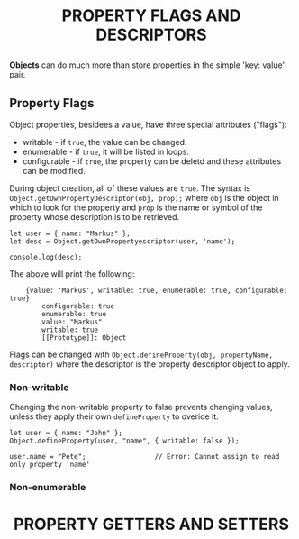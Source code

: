 <h1 align=center> 

**PROPERTY FLAGS AND DESCRIPTORS** 

</h1>

**Objects** can do much more than store properties in the simple 'key: value' pair. 

## Property Flags
Object properties, besidees a value, have three special attributes ("flags"):
- writable - if ```true```, the value can be changed.
- enumerable - if ```true```, it will be listed in loops.
- configurable - if ```true```, the property can be deletd and these attributes can be modified.

During object creation, all of these values are ```true```. The syntax is ```Object.getOwnPropertyDescriptor(obj, prop);``` where ```obj``` is the object in which to look for the property and ```prop``` is the name or symbol of the property whose description is to be retrieved.

    let user = { name: "Markus" };
    let desc = Object.getOwnPropertyescriptor(user, 'name');

    console.log(desc);     

The above will print the following:  
    
        {value: 'Markus', writable: true, enumerable: true, configurable: true}
            configurable: true
            enumerable: true
            value: "Markus"
            writable: true
            [[Prototype]]: Object

Flags can be changed with ```Object.defineProperty(obj, propertyName, descriptor)``` where the descriptor is the property descriptor object to apply. 

### Non-writable
Changing the non-writable property to false prevents changing values, unless they apply their own ```defineProperty``` to overide it.

    let user = { name: "John" };
    Object.defineProperty(user, "name", { writable: false });

    user.name = "Pete";                 // Error: Cannot assign to read only property 'name'

### Non-enumerable


<h1 align=center>PROPERTY GETTERS AND SETTERS</h1>

